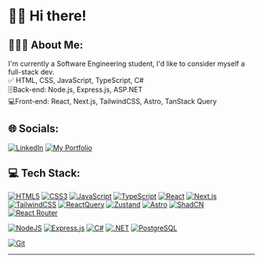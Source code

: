 # 👋🏻 Hi there!

## 👱🏻‍♂️ About Me:
I'm currently a Software Engineering student, I'd like to consider myself a full-stack dev. <br>✅ HTML, CSS, JavaScript, TypeScript, C#<br>🗄️Back-end: Node.js, Express.js, ASP.NET <br>💻Front-end: React, Next.js, TailwindCSS, Astro, TanStack Query<br>

## 🌐 Socials:
<a href='https://www.linkedin.com/in/llanesluis/' target="_blank"><img alt='LinkedIn' src='https://img.shields.io/badge/Linkedin-100000?style=for-the-badge&logo=LinkedIn&logoColor=FFFFFF&labelColor=276DB6&color=276DB6'/></a>
<a href='https://www.llanesluis.xyz/' target="_blank"><img alt='My Portfolio' src='https://img.shields.io/badge/My_Portfolio-100000?style=for-the-badge&logo=My Portfolio&logoColor=FFFFFF&labelColor=E0E0E0&color=E0E0E0'/></a>

## 💻 Tech Stack:
<!-- Frontend -->
<a href='' target="_blank"><img alt='HTML5' src='https://img.shields.io/badge/html5-%23E34F26.svg?style=for-the-badge&logo=html5&logoColor=white'/></a>
<a href='' target="_blank"><img alt='CSS3' src='https://img.shields.io/badge/css3-%231572B6.svg?style=for-the-badge&logo=css3&logoColor=white'/></a>
<a href='' target="_blank"><img alt='JavaScript' src='https://img.shields.io/badge/javascript-%23323330.svg?style=for-the-badge&logo=javascript&logoColor=%23F7DF1E'/></a>
<a href='' target="_blank"><img alt='TypeScript' src='https://img.shields.io/badge/typescript-%23007ACC.svg?style=for-the-badge&logo=typescript&logoColor=white'/></a>
<a href='' target="_blank"><img alt='React' src='https://img.shields.io/badge/react-%2320232a.svg?style=for-the-badge&logo=react&logoColor=%2361DAFB'/></a>
<a href='' target="_blank"><img alt='Next.js' src='https://img.shields.io/badge/Next-black?style=for-the-badge&logo=next.js&logoColor=white'/></a>
<a href='' target="_blank"><img alt='TailwindCSS' src='https://img.shields.io/badge/tailwindcss-%2338B2AC.svg?style=for-the-badge&logo=tailwind-css&logoColor=white'/></a>
<a href='' target="_blank"><img alt='ReactQuery' src='https://img.shields.io/badge/React_Query-100000?style=for-the-badge&logo=ReactQuery&logoColor=FFFFFF&labelColor=EE3400&color=EE3400'/></a>
<a href='' target="_blank"><img alt='Zustand' src='https://img.shields.io/badge/Zustand-100000?style=for-the-badge&logo=Zustand&logoColor=FFFFFF&labelColor=A37200&color=A37200'/></a>
<a href='' target="_blank"><img alt='Astro' src='https://img.shields.io/badge/ASTRO-100000?style=for-the-badge&logo=astro&logoColor=white&labelColor=e843ab&color=e843ab'/></a>
<a href='' target="_blank"><img alt='ShadCN' src='https://img.shields.io/badge/ShadCN_ui-100000?style=for-the-badge&logo=ShadCN&logoColor=white&labelColor=FFFFFF&color=FFFFFF'/></a>
<a href='' target="_blank"><img alt='React Router' src='https://img.shields.io/badge/React_Router-100000?style=for-the-badge&logo=React router&logoColor=white&labelColor=C70000&color=C70000'/></a>
<!-- Backend -->
<a href='' target="_blank"><img alt='NodeJS' src='https://img.shields.io/badge/node.js-6DA55F?style=for-the-badge&logo=node.js&logoColor=white'/></a>
<a href='' target="_blank"><img alt='Express.js' src='https://img.shields.io/badge/express.js-%23404d59.svg?style=for-the-badge&logo=express&logoColor=%2361DAFB'/></a>
<a href='' target="_blank"><img alt='C#' src='https://img.shields.io/badge/c%23-%23239120.svg?style=for-the-badge&logo=csharp&logoColor=white'/></a>
<a href='' target="_blank"><img alt='.NET' src='https://img.shields.io/badge/ASP.NET-100000?style=for-the-badge&logo=.NET&logoColor=white&labelColor=5500BD&color=5500BD'/></a>
<a href='' target="_blank"><img alt='PostgreSQL' src='https://img.shields.io/badge/PostgreSQL-100000?style=for-the-badge&logo=PostgreSQL&logoColor=white&labelColor=278F93&color=278F93'/></a>
<!-- Programming Languages & Tools -->
<a href='' target="_blank"><img alt='Git' src='https://img.shields.io/badge/git-%23F05033.svg?style=for-the-badge&logo=git&logoColor=white'/></a>

---
